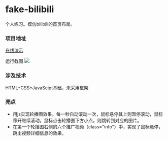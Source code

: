 # fake-bilibili
个人练习。模仿bilibili的首页布局。

### 项目地址

[在线演示](http://114.55.125.22:443/fake-bilibili.html '在线演示')

运行截图
![](https://ftp.bmp.ovh/imgs/2021/04/fe6fcb6e842ab185.png)

### 涉及技术
HTML+CSS+JavaScipt基础，未采用框架

### 亮点
- 用js实现轮播图效果。每一秒自动滚动一次，鼠标悬停其上则暂停滚动，鼠标移开继续滚动。鼠标点击轮播图下方小点，则跳转到对应的图片。
- 在第一个轮播图右侧的六个推广视频（class="info"）中，实现了鼠标悬停，跳出视频详细信息的效果。
